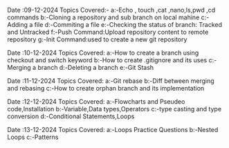 Date :09-12-2024
Topics Covered:-
a:-Echo , touch ,cat ,nano,ls,pwd ,cd  commands
b:-Cloning a repository and sub branch on local mahine
c:-Adding a file
d:-Commiting a file
e:-Checking the status of branch: Tracked and Untracked
f:-Push Command:Upload repository content to remote repository
g:-Init Command:used to create a new git repository

Date :10-12-2024
Topics Covered:
a:-How to create a branch using checkout and switch keyword
b:-How to create .gitignore and its uses
c:-Merging a branch
d:-Deleting a branch
e:-Git Stash

Date :11-12-2024
Topics Covered:
a:-Git rebase
b:-Diff between merging and rebasing
c:-How to create orphan branch and its implementation

Date :12-12-2024
Topics Covered:
a:-Flowcharts and Pseudeo code,Installation
b:-Variable,Data types,Operators
c:-type casting and type conversion
d:-Conditional Statements,Loops

Date :13-12-2024
Topics Covered:
a:-Loops Practice Questions
b:-Nested Loops
c:-Patterns


